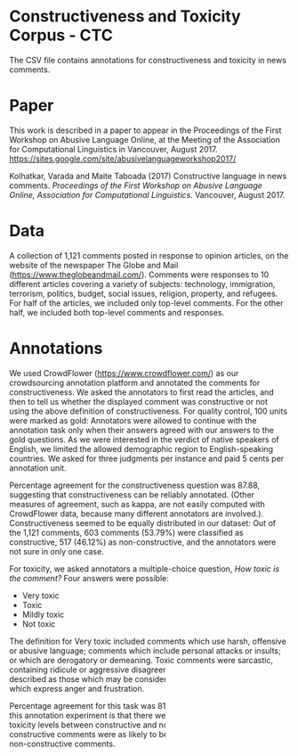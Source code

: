 # Constructiveness and Toxicity Corpus - CTC

The CSV file contains annotations for constructiveness and toxicity in news comments.

# Paper
This work is described in a paper to appear in the Proceedings of the First Workshop on Abusive Language Online, at the Meeting of the Association for Computational Linguistics in Vancouver, August 2017. https://sites.google.com/site/abusivelanguageworkshop2017/

Kolhatkar, Varada and Maite Taboada (2017) Constructive language in news comments. *Proceedings of the First Workshop on Abusive Language Online, Association for Computational Linguistics.* Vancouver, August 2017. 

# Data
A collection of 1,121 comments posted in response to opinion articles, on the website of the newspaper The Globe and Mail (https://www.theglobeandmail.com/). Comments were responses to 10 different articles covering a variety of subjects: technology, immigration, terrorism, politics, budget, social issues, religion, property, and refugees. For half of the articles, we included only top-level comments. For the other half, we included both top-level comments and responses. 

# Annotations
We used CrowdFlower (https://www.crowdflower.com/) as our crowdsourcing annotation platform and annotated the comments for constructiveness. We asked the annotators to first read the articles, and then to tell us whether the displayed comment was constructive or not using the above definition of constructiveness. For quality control, 100 units were marked as gold: Annotators were allowed to continue with the annotation task only when their answers agreed with our answers to the gold questions. As we were interested in the verdict of native speakers of English, we limited the allowed demographic region to English-speaking countries. We asked for three judgments per instance and paid 5 cents per annotation unit. 

Percentage agreement for the constructiveness question was 87.88, suggesting that constructiveness can be reliably annotated. (Other measures of agreement, such as kappa, are not easily computed with CrowdFlower data, because many different annotators are involved.). Constructiveness seemed to be equally distributed in our dataset: Out of the 1,121 comments, 603 comments (53.79\%) were classified as constructive, 517 (46.12\%) as non-constructive, and the annotators were not sure in only one case. 

For toxicity, we asked annotators a multiple-choice question, *How toxic is the comment?* Four answers were possible:

  - Very toxic
  - Toxic
  - Mildly toxic
  - Not toxic

The definition for Very toxic included comments which use harsh, offensive or abusive language; comments which include personal attacks or insults; or which are derogatory or demeaning. Toxic comments were sarcastic, containing ridicule or aggressive disagreement. Mildly toxic comments were described as those which may be considered toxic only by some people, or which express anger and frustration.

Percentage agreement for this task was 81.82. The most important result of this annotation experiment is that there were no significant differences in toxicity levels between constructive and non-constructive comments, i.e., constructive comments were as likely to be toxic (in its three categories) as non-constructive comments.


